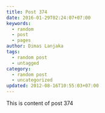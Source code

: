 ```yaml
---
title: Post 374
date: 2016-01-29T02:24:07+07:00
keywords:
  - random
  - post
  - pages
author: Dimas Lanjaka
tags:
  - random post
  - untagged
category:
  - random post
  - uncategorized
updated: 2012-08-16T10:55:03+07:00
---
```

This is content of post 374